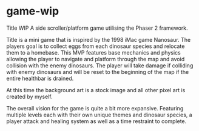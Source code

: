 # game-wip

Title WIP
A side scroller/platform game utilising the Phaser 2 framework.

Title is a mini game that is inspired by the 1998 iMac game Nanosaur. The players goal is to collect eggs from each dinosaur species and relocate them to a homebase. This MVP features base mechanics and physics allowing the player to navigate and platform through the map and avoid collision with the enemy dinosaurs. The player will take damage if colliding with enemy dinosaurs and will be reset to the beginning of the map if the entire healthbar is drained. 

At this time the background art is a stock image and all other pixel art is created by myself.

The overall vision for the game is quite a bit more expansive. Featuring multiple levels each with their own unique themes and dinosaur species, a player attack and healing system as well as a time restraint to complete.

